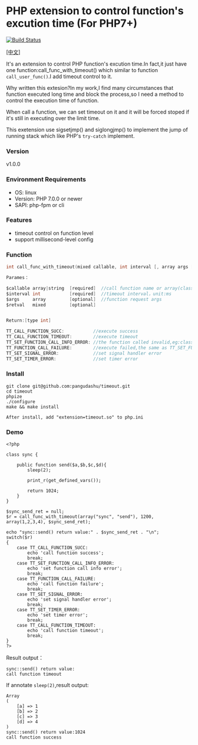 # PHP extension to control function's excution time (For PHP7+)
[![Build Status](https://travis-ci.org/pangudashu/timeout.svg?branch=master)](https://travis-ci.org/pangudashu/timeout)

[[中文]](https://github.com/pangudashu/timeout/blob/master/README_ZH.md)

It's an extension to control PHP function's excution time.In fact,it just have one function:call_func_with_timeout() which similar to function `call_user_func()`.I add timeout control to it.

Why written this extesion?In my work,I find many circumstances that function executed long time and block the process,so I need a method to control the execution time of function.

When call a function, we can set timeout on it and it will be forced stoped if it's still in executing over the limit time.

This exetension use sigsetjmp() and siglongjmp() to implement the jump of running stack which like PHP's `try-catch` implement.

### Version
v1.0.0

### Environment Requirements
* OS: linux
* Version: PHP 7.0.0 or newer
* SAPI: php-fpm or cli

### Features
* timeout control on function level
* support millisecond-level config

### Function

```c
int call_func_with_timeout(mixed callable, int interval [, array args [, mixed retval]]

Parames：

$callable array|string  [required]  //call function name or array(class|object, method)
$interval int           [required]  //timeout interval，unit:ms
$args     array         [optional]  //function request args
$retval   mixed         [optional]


Return:[type int]

TT_CALL_FUNCTION_SUCC:           //execute success
TT_CALL_FUNCTION_TIMEOUT:        //execute timeout
TT_SET_FUNCTION_CALL_INFO_ERROR: //the function called invalid,eg:class or object not exist
TT_FUNCTION_CALL_FAILURE:        //execute failed,the same as TT_SET_FUNCTION_CALL_INFO_ERROR,eg:function not exist
TT_SET_SIGNAL_ERROR:             //set signal handler error
TT_SET_TIMER_ERROR:              //set timer error
```

### Install

    git clone git@github.com:pangudashu/timeout.git
    cd timeout
    phpize
    ./configure
    make && make install

    After install, add "extension=timeout.so" to php.ini

### Demo

    <?php

    class sync {

        public function send($a,$b,$c,$d){
            sleep(2);

            print_r(get_defined_vars());

            return 1024;
        }
    }

    $sync_send_ret = null;
    $r = call_func_with_timeout(array("sync", "send"), 1200, array(1,2,3,4), $sync_send_ret);

    echo "sync::send() return value:" . $sync_send_ret . "\n";
    switch($r)
    {
        case TT_CALL_FUNCTION_SUCC:
            echo 'call function success';
            break;
        case TT_SET_FUNCTION_CALL_INFO_ERROR:
            echo 'set function call info error';
            break;
        case TT_FUNCTION_CALL_FAILURE:
            echo 'call function failure';
            break;
        case TT_SET_SIGNAL_ERROR:
            echo 'set signal handler error';
            break;
        case TT_SET_TIMER_ERROR:
            echo 'set timer error';
            break;
        case TT_CALL_FUNCTION_TIMEOUT:
            echo 'call function timeout';
            break;
    }
    ?>

Result output：

    sync::send() return value:
    call function timeout
     
If annotate `sleep(2)`,result output:
    
    Array
    (
        [a] => 1
        [b] => 2
        [c] => 3
        [d] => 4
    )
    sync::send() return value:1024
    call function success 


